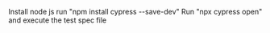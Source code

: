 Install node js
run "npm install cypress --save-dev"
Run "npx cypress open" and execute the test spec file
